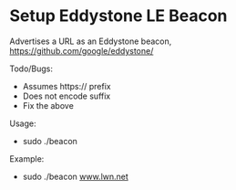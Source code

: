 Setup Eddystone LE Beacon
=========================

Advertises a URL as an Eddystone beacon, https://github.com/google/eddystone/

Todo/Bugs:
* Assumes https:// prefix
* Does not encode suffix
* Fix the above

Usage:
* sudo ./beacon <url-without-protocol>

Example:
* sudo ./beacon www.lwn.net
